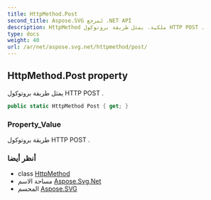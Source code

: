 ```yaml
---
title: HttpMethod.Post
second_title: Aspose.SVG لمرجع .NET API
description: HttpMethod ملكية. يمثل طريقة بروتوكول HTTP POST .
type: docs
weight: 40
url: /ar/net/aspose.svg.net/httpmethod/post/
---
```

## HttpMethod.Post property

يمثل طريقة بروتوكول HTTP POST .

```csharp
public static HttpMethod Post { get; }
```

### Property_Value

طريقة بروتوكول HTTP POST .

### أنظر أيضا

* class [HttpMethod](../)
* مساحة الاسم [Aspose.Svg.Net](../../httpmethod/)
* المجسم [Aspose.SVG](../../../)



